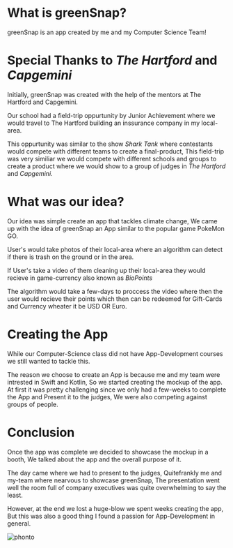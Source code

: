 # What is greenSnap?

greenSnap is an app created by me and my Computer Science Team!


# Special Thanks to _The Hartford_ and _Capgemini_

Initially, greenSnap was created with the help of the mentors at The Hartford and Capgemini.

Our school had a field-trip oppurtunity by Junior Achievement where we would travel to The Hartford building an inssurance company in my local-area.

This oppurtunity was similar to the show _Shark Tank_ where contestants would compete with different teams to create a final-product, This field-trip was very similiar we would compete with different schools and groups to create a product where we would show to a group of judges in _The Hartford_ and _Capgemini_.

# What was our idea?


Our idea was simple create an app that tackles climate change, We came up with the idea of greenSnap an App similar to the popular game PokeMon GO.

User's would take photos of their local-area where an algorithm can detect if there is trash on the ground or in the area.

If User's take a video of them cleaning up their local-area they would recieve in game-currency also known as _BioPoints_

The algorithm would take a few-days to proccess the video where then the user would recieve their points which then can be redeemed for Gift-Cards and Currency wheater it be USD OR Euro.



# Creating the App

While our Computer-Science class did not have App-Development courses we still wanted to tackle this.

The reason we choose to create an App is because me and my team were intrested in Swift and Kotlin, So we started creating the mockup of the app. At first it was pretty challenging since we only had a few-weeks to complete the App and Present it to the judges, We were also competing against groups of people. 



# Conclusion

Once the app was complete we decided to showcase the mockup in a booth, We talked about the app and the overall purpose of it.


The day came where we had to present to the judges, Quitefrankly me and my-team where nearvous to showcase greenSnap, The presentation went well the room full of company executives was quite overwhelming to say the least.


However, at the end we lost a huge-blow we spent weeks creating the app, But this was also a good thing I found a passion for App-Development in general.




![phonto](https://github.com/mneeb/greenSnap/assets/132030494/6731b3a5-1ddc-4f20-ac32-04d92f34a060)


